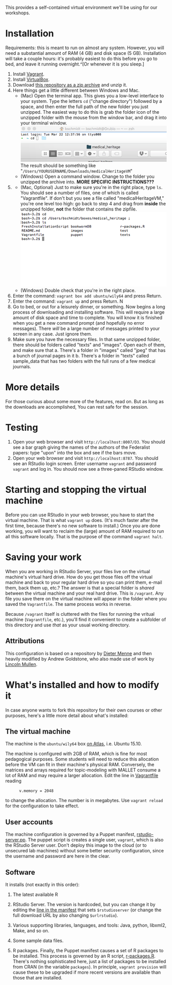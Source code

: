 

This provides a self-contained virtual environment we'll be using for our workshops.



# Installation

Requirements: this is meant to run on almost any system. However, you will need a substantial amount of RAM (4 GB) and disk space (5 GB). Installation will take a couple hours: it's probably easiest to do this before you go to bed, and leave it running overnight.^[Or whenever it is you sleep.]

1. Install [Vagrant](https://www.vagrantup.com/downloads).
2. Install [VirtualBox](https://www.virtualbox.org/wiki/Downloads).
3. Download [this repository as a zip archive](https://github.com/bmschmidt/medicalHeritageVM/archive/master.zip) and unzip it.
4. Here things get a little different between Windows and Mac.
    * (Mac) Open the terminal app. This gives you a low-level interface to your system. Type the letters `cd` ("change directory") followed by a space, and then enter the full path of the new folder you just unzipped. The easiest way to do this is grab the folder icon of the unzipped folder with the mouse from the window bar, and drag it into your terminal window. ![Dragging a folder into a terminal window.](docs/Dragging-Mac.png)
    The result should be something like "`/Users/YOURUSERNAME/Downloads/medicalHeritageVM`"
    * (Windows) Open a command window. Change to the folder you unzipped the archive into. **MORE SPECIFIC INSTRUCTIONS???**
5. 
    * (Mac, Optional) Just to make sure you're in the right place, type `ls`. You should see a number of files, one of which is called "Vagrantfile". If don't but you see a file called "medicalHeritageVM," you're one level too high: go back to step 4 and drag from **inside** the unzipped folder, **not** the folder that contains the zipfile.![Your terminal should look something like this](docs/cd_output.png)
    * (Windows) Double check that you're in the right place.
6. Enter the command: `vagrant box add ubuntu/wily64` and press Return.
7. Enter the command: `vagrant up` and press Return. N
8. Go to bed, or out for a leisurely dinner, or something. Now begins a long process of downloading and installing software. This will require a large amount of disk space and time to complete. You will know it is finished when you get a new command prompt (and hopefully no error messages). There *will* be a large number of messages printed to your screen in any case. Just ignore them.
9. Make sure you have the necessary files. In that same unzipped folder, there should be folders called "texts" and "images". Open each of them, and make sure that
      a. There's a folder in "images" called "jpeg" that has a bunch of journal pages in it
      b. There's a folder in "texts" called sample_data that has two folders with the full runs of a few medical journals.


# More details

For those curious about some more of the features, read on. But as long as the downloads are accomplished, You can rest safe for the session.

# Testing

1. Open your web browser and visit `http://localhost:8007/D3`. You should see a bar graph giving the names of the authors of the Federalist papers: type "upon" into the box and see if the bars move.
1. Open your web browser and visit `http://localhost:8787`. You should see an RStudio login screen. Enter username `vagrant` and password `vagrant` and log in. You should now see a three-paned RStudio window.

# Starting and stopping the virtual machine

Before you can use RStudio in your web browser, you have to start the virtual machine. That is what `vagrant up` does. (It's much faster after the first time, because there's no new software to install.) Once you are done working, you will want to reclaim the (large) amount of RAM required to run all this software locally. That is the purpose of the command `vagrant halt`.

# Saving your work

When you are working in RStudio Server, your files live on the virtual machine's virtual hard drive. How do you get those files off the virtual machine and back to your regular hard drive so you can print them, e-mail them, back them up, etc.? The answer is that a special folder is *shared* between the virtual machine and your real hard drive. This is `/vagrant`. Any file you save there on the virtual machine will appear in the folder where you saved the `Vagrantfile`. The same process works in reverse.

Because `/vagrant` itself is cluttered with the files for running the vritual machine (`Vagrantfile`, etc.), you'll find it convenient to create a subfolder of this directory and use *that* as your usual working directory.


## Attributions 

This configuration is based on a repository by [Dieter Menne](https://bitbucket.org/dmenne/rstudio-shiny-server-on-ubuntu) and then heavily modified by Andrew Goldstone, who also made use of work by [Lincoln Mullen](https://github.com/lmullen/vagrant-r-dev/).

# What's installed and how to modify it

In case anyone wants to fork this repository for their own courses or other purposes, here's a little more detail about what's installed:

## The virtual machine

The machine is the `ubuntu/wily64` box [on Atlas](https://atlas.hashicorp.com/ubuntu/boxes/wily64), i.e. Ubuntu 15.10.

The machine is configured with 2GB of RAM, which is fine for most pedagogical purposes. Some students will need to reduce this allocation before the VM can fit in their machine's physical RAM. Conversely, the matrices and arrays required for topic-modeling with MALLET consume a lot of RAM and may require a larger allocation. Edit the line in [Vagrantfile](Vagrantfile#L11) reading

````
      v.memory = 2048
````

to change the allocation. The number is in megabytes. Use `vagrant reload` for the configuration to take effect.

## User accounts

The machine configuration is governed by a Puppet manifest, [rstudio-server.pp](puppet/manifests/rstudio-server.pp). The puppet script is creates a single user, `vagrant`, which is also the RStudio Server user. Don't deploy this image to the cloud (or to unsecured lab machines) without some better security configuration, since the username and password are here in the clear. 

## Software

 It installs (not exactly in this order):

1. The latest available R

3. RStudio Server. The version is hardcoded, but you can change it by editing the [line in the manifest](puppet/manifests/rstudio-server.pp#L3) that sets `$rstudioserver` (or change the full download URL by also changing `$urlrstudio`).

4. Various supporting libraries, languages, and tools: Java, python, libxml2, Make, and so on.

5. Some sample data files.

6. R packages. Finally, the Puppet manifest causes a set of R packages to be installed. This process is governed by an R script, [r-packages.R](r-packages.R). There's nothing sophisticated here, just a list of packages to be installed from CRAN (in the variable `packages`). In principle, `vagrant provision` will cause these to be upgraded if more recent versions are available than those that are installed.
